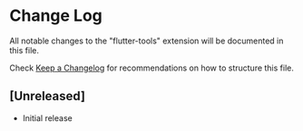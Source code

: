 # Change Log

All notable changes to the "flutter-tools" extension will be documented in this file.

Check [Keep a Changelog](http://keepachangelog.com/) for recommendations on how to structure this file.

## [Unreleased]

- Initial release